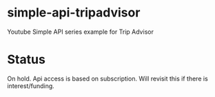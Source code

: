 # simple-api-tripadvisor
Youtube Simple API series example for Trip Advisor

# Status
On hold. Api access is based on subscription. Will revisit this if there is interest/funding.
